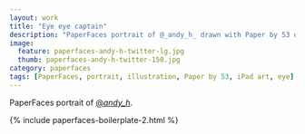 ```yaml
---
layout: work
title: "Eye eye captain"
description: "PaperFaces portrait of @_andy_h_ drawn with Paper by 53 on an iPad."
image: 
  feature: paperfaces-andy-h-twitter-lg.jpg
  thumb: paperfaces-andy-h-twitter-150.jpg
category: paperfaces
tags: [PaperFaces, portrait, illustration, Paper by 53, iPad art, eye]
---
```


PaperFaces portrait of [@_andy_h_](http://twitter.com/_andy_h_).

{% include paperfaces-boilerplate-2.html %}